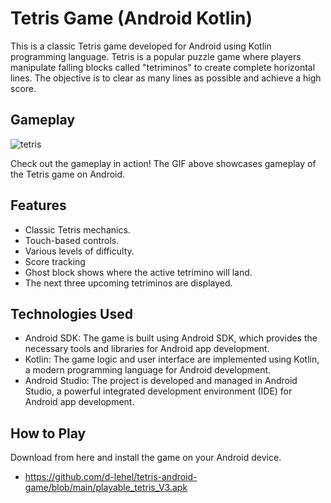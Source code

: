 # Tetris Game (Android Kotlin)

This is a classic Tetris game developed for Android using Kotlin programming language. Tetris is a popular puzzle game where players manipulate falling blocks called "tetriminos" to create complete horizontal lines. The objective is to clear as many lines as possible and achieve a high score.

## Gameplay

![tetris](https://github.com/d-lehel/tetris-android-game/assets/75861915/5455ad28-7ad8-42cb-917e-897e7e9fb111)

Check out the gameplay in action! The GIF above showcases gameplay of the Tetris game on Android. 

## Features

- Classic Tetris mechanics.
- Touch-based controls.
- Various levels of difficulty.
- Score tracking
- Ghost block shows where the active tetrimino will land.
- The next three upcoming tetriminos are displayed.

## Technologies Used

- Android SDK: The game is built using Android SDK, which provides the necessary tools and libraries for Android app development.
- Kotlin: The game logic and user interface are implemented using Kotlin, a modern programming language for Android development.
- Android Studio: The project is developed and managed in Android Studio, a powerful integrated development environment (IDE) for Android app development.

## How to Play

Download from here and install the game on your Android device.
- https://github.com/d-lehel/tetris-android-game/blob/main/playable_tetris_V3.apk

